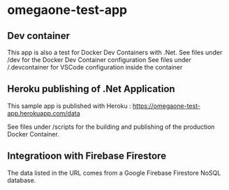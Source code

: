 # omegaone-test-app

## Dev container

This app is also a test for Docker Dev Containers with .Net.
See files under /dev for the Docker Dev Container configuration
See files under /.devcontainer for VSCode configuration inside the container

## Heroku publishing of .Net Application

This sample app is published with Heroku : https://omegaone-test-app.herokuapp.com/data

See files under /scripts for the building and publishing of the production Docker Container.

## Integratioon with Firebase Firestore

The data listed in the URL comes from a Google Firebase Firestore NoSQL database.